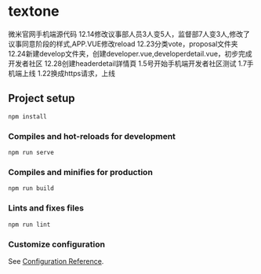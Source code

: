 # textone
微米官网手机端源代码
12.14修改议事部人员3人变5人，监督部7人变3人,修改了议事同意阶段的样式,APP.VUE修改reload
12.23分类vote，proposal文件夹
12.24新建develop文件夹，创建developer.vue,developerdetail.vue，初步完成开发者社区
12.28创建headerdetail詳情頁
1.5号开始手机端开发者社区测试
1.7手机端上线
1.22换成https请求，上线
## Project setup
```
npm install
```

### Compiles and hot-reloads for development
```
npm run serve
```

### Compiles and minifies for production
```
npm run build
```

### Lints and fixes files
```
npm run lint
```

### Customize configuration
See [Configuration Reference](https://cli.vuejs.org/config/).

